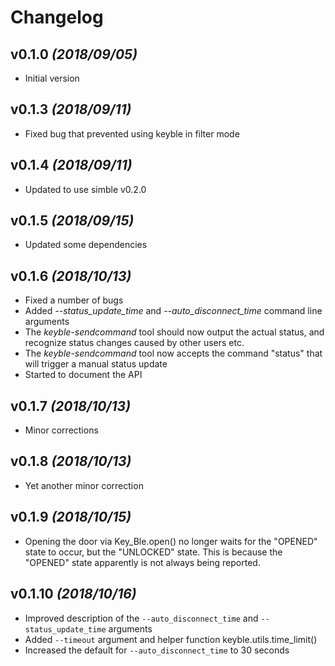 # Changelog

## v0.1.0 *(2018/09/05)*

- Initial version

## v0.1.3 *(2018/09/11)*

- Fixed bug that prevented using keyble in filter mode

## v0.1.4 *(2018/09/11)*

- Updated to use simble v0.2.0

## v0.1.5 *(2018/09/15)*

- Updated some dependencies

## v0.1.6 *(2018/10/13)*

- Fixed a number of bugs
- Added *--status_update_time* and *--auto_disconnect_time* command line arguments
- The *keyble-sendcommand* tool should now output the actual status, and recognize status changes caused by other users etc.
- The *keyble-sendcommand* tool now accepts the command "status" that will trigger a manual status update
- Started to document the API

## v0.1.7 *(2018/10/13)*

- Minor corrections

## v0.1.8 *(2018/10/13)*

- Yet another minor correction

## v0.1.9 *(2018/10/15)*

- Opening the door via Key_Ble.open() no longer waits for the "OPENED" state to occur, but the "UNLOCKED" state. This is because the "OPENED" state apparently is not always being reported.

## v0.1.10 *(2018/10/16)*

- Improved description of the `--auto_disconnect_time` and `--status_update_time` arguments
- Added `--timeout` argument and helper function keyble.utils.time_limit()
- Increased the default for `--auto_disconnect_time` to 30 seconds
